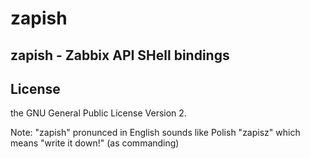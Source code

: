 # zapish
zapish - Zabbix API SHell bindings
----------------------------------

## License ##
the GNU General Public License Version 2.

Note: "zapish" pronunced in English sounds like Polish "zapisz" which means "write it down!" (as commanding)

